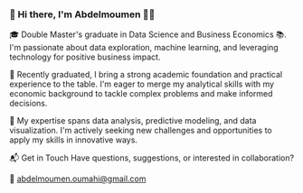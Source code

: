 ### 👋 Hi there, I'm Abdelmoumen 👨‍💻

🎓 Double Master's graduate in Data Science and Business Economics 📚. I'm passionate about data exploration, machine learning, and leveraging technology for positive business impact.

💼 Recently graduated, I bring a strong academic foundation and practical experience to the table. I'm eager to merge my analytical skills with my economic background to tackle complex problems and make informed decisions.

🚀 My expertise spans data analysis, predictive modeling, and data visualization. I'm actively seeking new challenges and opportunities to apply my skills in innovative ways.

📬 Get in Touch
Have questions, suggestions, or interested in collaboration? 

📧 abdelmoumen.oumahi@gmail.com

